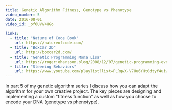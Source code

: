 ```yaml
---
title: Genetic Algorithm Fitness, Genotype vs Phenotype
video_number: 5
date: 2016-08-01
video_id: _of6UVV4HGo

links:
  - title: "Nature of Code Book"
    url: https://natureofcode.com/
  - title: "BoxCar 2D"
    url: http://boxcar2d.com/
  - title: "Genetic Programming Mona Lisa"
    url: https://rogerjohansson.blog/2008/12/07/genetic-programming-evolution-of-mona-lisa/
  - title: "Steering Behaviors"
    url: https://www.youtube.com/playlist?list=PLRqwX-V7Uu6YHt0dtyf4uiw8tKOxQLvlW
---
```

In part 5 of my genetic algorithm series I discuss how you can adapt the algorithm for your own creative project. The key pieces are designing and implementing a custom "fitness function" as well as how you choose to encode your DNA (genotype vs phenotype).
